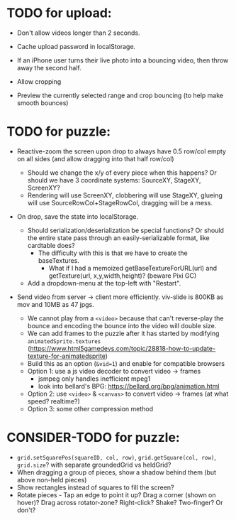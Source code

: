# TODO for upload:

- Don't allow videos longer than 2 seconds.

- Cache upload password in localStorage.

- If an iPhone user turns their live photo into a bouncing video, then throw away the second half.

- Allow cropping

- Preview the currently selected range and crop bouncing (to help make smooth bounces)


# TODO for puzzle:

- Reactive-zoom the screen upon drop to always have 0.5 row/col empty on all sides (and allow dragging into that half row/col)
  - Should we change the x/y of every piece when this happens?  Or should we have 3 coordinate systems: SourceXY, StageXY, ScreenXY?
  - Rendering will use ScreenXY, clobbering will use StageXY, glueing will use SourceRowCol+StageRowCol, dragging will be a mess.

- On drop, save the state into localStorage.
  - Should serialization/deserialization be special functions?  Or should the entire state pass through an easily-serializable format, like cardtable does?
     - The difficulty with this is that we have to create the baseTextures.
         - What if I had a memoized getBaseTextureForURL(url) and getTexture(url, x,y,width,height)? (beware Pixi GC)
  - Add a dropdown-menu at the top-left with "Restart".

- Send video from server -> client more efficiently.  viv-slide is 800KB as mov and 10MB as 47 jpgs.
  - We cannot play from a `<video>` because that can't reverse-play the bounce and encoding the bounce into the video will double size.
  - We can add frames to the puzzle after it has started by modifying `animatedSprite.textures` (https://www.html5gamedevs.com/topic/28818-how-to-update-texture-for-animatedsprite)
  - Build this as an option (`&vid=1`) and enable for compatible browsers
  - Option 1: use a js video decoder to convert video -> frames
    - jsmpeg only handles inefficient mpeg1
    - look into bellard's BPG: https://bellard.org/bpg/animation.html
  - Option 2: use `<video>` & `<canvas>` to convert video -> frames (at what speed? realtime?)
  - Option 3: some other compression method


# CONSIDER-TODO for puzzle:

- `grid.setSquarePos(squareID, col, row)`, `grid.getSquare(col, row)`, `grid.size`? with separate groundedGrid vs heldGrid?
- When dragging a group of pieces, show a shadow behind them (but above non-held pieces)
- Show rectangles instead of squares to fill the screen?
- Rotate pieces - Tap an edge to point it up? Drag a corner (shown on hover)? Drag across rotator-zone? Right-click? Shake? Two-finger? Or don't?
